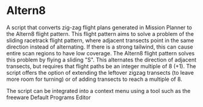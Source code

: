 # Altern8
A script that converts zig-zag flight plans generated in Mission Planner to the Altern8 flight pattern. 
This flight pattern aims to solve a problem of the sliding racetrack flight pattern, where adjacent transects point in the same direction instead of alternating. If there is a strong tailwind, this can cause entire scan regions to have low coverage. The Altern8 flight pattern solves this problem by flying a sliding "S". This alternates the direction of adjacent transects, but requires that flight paths be an integer multiple of 8 (+1). The script offers the option of extending the leftover zigzag transects (to leave more room for turning) or of adding transects to reach a multiple of 8.

The script can be integrated into a context menu using a tool such as the freeware Default Programs Editor